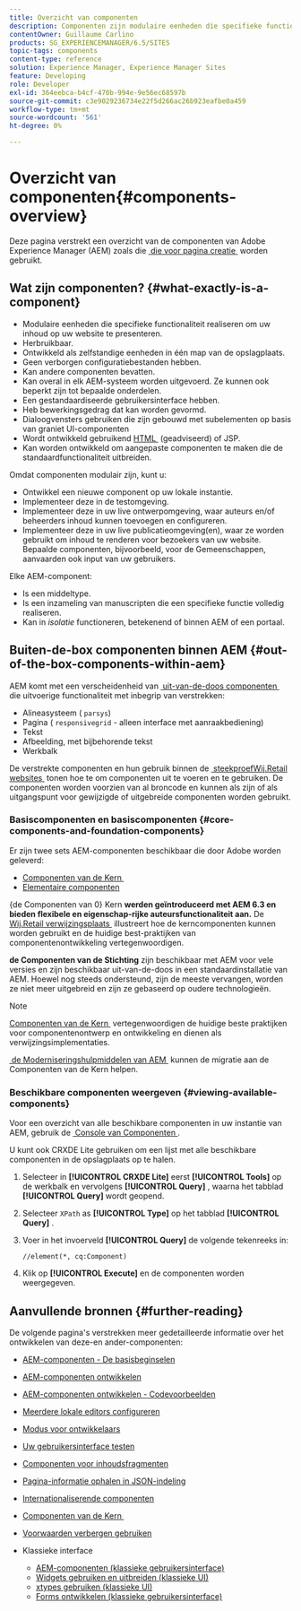 ```yaml
---
title: Overzicht van componenten
description: Componenten zijn modulaire eenheden die specifieke functionaliteit realiseren om uw inhoud op uw website weer te geven
contentOwner: Guillaume Carlino
products: SG_EXPERIENCEMANAGER/6.5/SITES
topic-tags: components
content-type: reference
solution: Experience Manager, Experience Manager Sites
feature: Developing
role: Developer
exl-id: 364eebca-b4cf-470b-994e-9e56ec68597b
source-git-commit: c3e9029236734e22f5d266ac26b923eafbe0a459
workflow-type: tm+mt
source-wordcount: '561'
ht-degree: 0%

---
```


# Overzicht van componenten{#components-overview}

Deze pagina verstrekt een overzicht van de componenten van Adobe Experience Manager (AEM) zoals die [&#x200B; die voor pagina creatie &#x200B;](/help/sites-authoring/default-components-foundation.md) worden gebruikt.

## Wat zijn componenten? {#what-exactly-is-a-component}

* Modulaire eenheden die specifieke functionaliteit realiseren om uw inhoud op uw website te presenteren.
* Herbruikbaar.
* Ontwikkeld als zelfstandige eenheden in één map van de opslagplaats.
* Geen verborgen configuratiebestanden hebben.
* Kan andere componenten bevatten.
* Kan overal in elk AEM-systeem worden uitgevoerd. Ze kunnen ook beperkt zijn tot bepaalde onderdelen.
* Een gestandaardiseerde gebruikersinterface hebben.
* Heb bewerkingsgedrag dat kan worden gevormd.
* Dialoogvensters gebruiken die zijn gebouwd met subelementen op basis van graniet UI-componenten
* Wordt ontwikkeld gebruikend [&#x200B; HTML &#x200B;](https://experienceleague.adobe.com/docs/experience-manager-htl/content/overview.html?lang=nl-NL) (geadviseerd) of JSP.
* Kan worden ontwikkeld om aangepaste componenten te maken die de standaardfunctionaliteit uitbreiden.

Omdat componenten modulair zijn, kunt u:

* Ontwikkel een nieuwe component op uw lokale instantie.
* Implementeer deze in de testomgeving.
* Implementeer deze in uw live ontwerpomgeving, waar auteurs en/of beheerders inhoud kunnen toevoegen en configureren.
* Implementeer deze in uw live publicatieomgeving(en), waar ze worden gebruikt om inhoud te renderen voor bezoekers van uw website. Bepaalde componenten, bijvoorbeeld, voor de Gemeenschappen, aanvaarden ook input van uw gebruikers.

Elke AEM-component:

* Is een middeltype.
* Is een inzameling van manuscripten die een specifieke functie volledig realiseren.
* Kan in *isolatie* functioneren, betekenend of binnen AEM of een portaal.

## Buiten-de-box componenten binnen AEM {#out-of-the-box-components-within-aem}

AEM komt met een verscheidenheid van [&#x200B; uit-van-de-doos componenten &#x200B;](/help/sites-authoring/default-components.md) die uitvoerige functionaliteit met inbegrip van verstrekken:

* Alineasysteem ( `parsys`)
* Pagina ( `responsivegrid` - alleen interface met aanraakbediening)
* Tekst
* Afbeelding, met bijbehorende tekst
* Werkbalk

De verstrekte componenten en hun gebruik binnen de [&#x200B; steekproefWij.Retail websites &#x200B;](/help/sites-developing/we-retail.md) tonen hoe te om componenten uit te voeren en te gebruiken. De componenten worden voorzien van al broncode en kunnen als zijn of als uitgangspunt voor gewijzigde of uitgebreide componenten worden gebruikt.

### Basiscomponenten en basiscomponenten {#core-components-and-foundation-components}

Er zijn twee sets AEM-componenten beschikbaar die door Adobe worden geleverd:

* [&#x200B; Componenten van de Kern &#x200B;](https://experienceleague.adobe.com/docs/experience-manager-core-components/using/introduction.html?lang=nl-NL)
* [Elementaire componenten](/help/sites-authoring/default-components-foundation.md)

{de Componenten van 0} Kern **werden geïntroduceerd met AEM 6.3 en bieden flexibele en eigenschap-rijke auteursfunctionaliteit aan.** De [&#x200B; Wij.Retail verwijzingsplaats &#x200B;](/help/sites-developing/we-retail.md) illustreert hoe de kerncomponenten kunnen worden gebruikt en de huidige best-praktijken van componentenontwikkeling vertegenwoordigen.

**de Componenten van de Stichting** zijn beschikbaar met AEM voor vele versies en zijn beschikbaar uit-van-de-doos in een standaardinstallatie van AEM. Hoewel nog steeds ondersteund, zijn de meeste vervangen, worden ze niet meer uitgebreid en zijn ze gebaseerd op oudere technologieën.

>[!NOTE]
>
>[&#x200B; Componenten van de Kern &#x200B;](https://experienceleague.adobe.com/docs/experience-manager-core-components/using/introduction.html?lang=nl-NL) vertegenwoordigen de huidige beste praktijken voor componentenontwerp en ontwikkeling en dienen als verwijzingsimplementaties.
>
>[&#x200B; de Moderniseringshulpmiddelen van AEM &#x200B;](modernization-tools.md) kunnen de migratie aan de Componenten van de Kern helpen.

### Beschikbare componenten weergeven {#viewing-available-components}

Voor een overzicht van alle beschikbare componenten in uw instantie van AEM, gebruik de [&#x200B; Console van Componenten &#x200B;](/help/sites-authoring/default-components-console.md).

U kunt ook CRXDE Lite gebruiken om een lijst met alle beschikbare componenten in de opslagplaats op te halen.

1. Selecteer in **[!UICONTROL CRXDE Lite]** eerst **[!UICONTROL Tools]** op de werkbalk en vervolgens **[!UICONTROL Query]** , waarna het tabblad **[!UICONTROL Query]** wordt geopend.

1. Selecteer `XPath` as **[!UICONTROL Type]** op het tabblad **[!UICONTROL Query]** .

1. Voer in het invoerveld **[!UICONTROL Query]** de volgende tekenreeks in:

   `//element(*, cq:Component)`

1. Klik op **[!UICONTROL Execute]** en de componenten worden weergegeven.

## Aanvullende bronnen {#further-reading}

De volgende pagina&#39;s verstrekken meer gedetailleerde informatie over het ontwikkelen van deze-en ander-componenten:

* [AEM-componenten - De basisbeginselen](/help/sites-developing/components-basics.md)
* [AEM-componenten ontwikkelen](/help/sites-developing/developing-components.md)
* [AEM-componenten ontwikkelen - Codevoorbeelden](/help/sites-developing/developing-components-samples.md)
* [Meerdere lokale editors configureren](/help/sites-developing/multiple-inplace-editors.md)
* [Modus voor ontwikkelaars](/help/sites-developing/developer-mode.md)
* [Uw gebruikersinterface testen](/help/sites-developing/hobbes.md)
* [Componenten voor inhoudsfragmenten](/help/sites-developing/components-content-fragments.md)
* [Pagina-informatie ophalen in JSON-indeling](/help/sites-developing/pageinfo.md)
* [Internationaliserende componenten](/help/sites-developing/i18n.md)
* [&#x200B; Componenten van de Kern &#x200B;](https://experienceleague.adobe.com/docs/experience-manager-core-components/using/introduction.html?lang=nl-NL)
* [Voorwaarden verbergen gebruiken](/help/sites-developing/hide-conditions.md)
* Klassieke interface

   * [AEM-componenten (klassieke gebruikersinterface)](/help/sites-developing/developing-components-classic.md)
   * [Widgets gebruiken en uitbreiden (klassieke UI)](/help/sites-developing/widgets.md)
   * [xtypes gebruiken (klassieke UI)](/help/sites-developing/xtypes.md)
   * [Forms ontwikkelen (klassieke gebruikersinterface)](/help/sites-developing/developing-forms.md)
